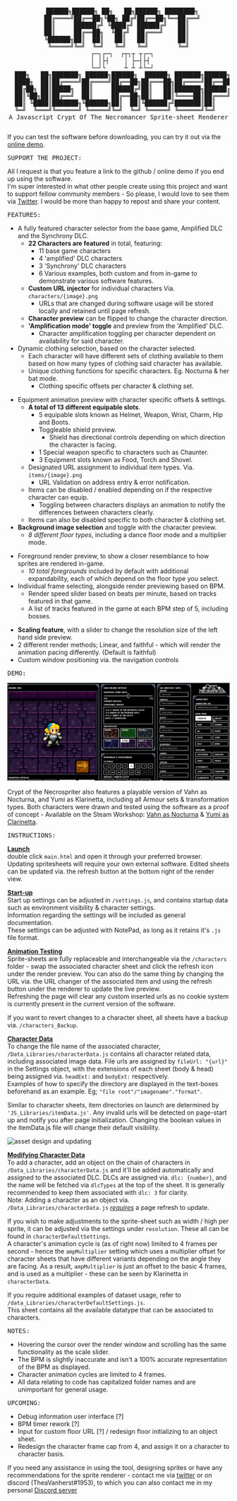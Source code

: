 <pre><p align="center">
  ██████╗██████╗ ██╗   ██╗██████╗ ████████╗
  ██╔════╝██╔══██╗╚██╗ ██╔╝██╔══██╗╚══██╔══╝
  ██║     ██████╔╝ ╚████╔╝ ██████╔╝   ██║   
  ██║     ██╔══██╗  ╚██╔╝  ██╔═══╝    ██║   
  ╚██████╗██║  ██║   ██║   ██║        ██║   
   ╚═════╝╚═╝  ╚═╝   ╚═╝   ╚═╝        ╚═╝   
  ┌─┐┌─┐  ┌┬┐┬ ┬┌─┐
  │ │├┤    │ ├─┤├┤ 
  └─┘└     ┴ ┴ ┴└─┘
  ███╗   ██╗███████╗ ██████╗██████╗  ██████╗ ███████╗██████╗ ██████╗ ██╗████████╗███████╗██████╗ 
  ████╗  ██║██╔════╝██╔════╝██╔══██╗██╔═══██╗██╔════╝██╔══██╗██╔══██╗██║╚══██╔══╝██╔════╝██╔══██╗
  ██╔██╗ ██║█████╗  ██║     ██████╔╝██║   ██║███████╗██████╔╝██████╔╝██║   ██║   █████╗  ██████╔╝
  ██║╚██╗██║██╔══╝  ██║     ██╔══██╗██║   ██║╚════██║██╔═══╝ ██╔══██╗██║   ██║   ██╔══╝  ██╔══██╗
  ██║ ╚████║███████╗╚██████╗██║  ██║╚██████╔╝███████║██║     ██║  ██║██║   ██║   ███████╗██║  ██║
  ╚═╝  ╚═══╝╚══════╝ ╚═════╝╚═╝  ╚═╝ ╚═════╝ ╚══════╝╚═╝     ╚═╝  ╚═╝╚═╝   ╚═╝   ╚══════╝╚═╝  ╚═╝
A Javascript Crypt Of The Necromancer Sprite-sheet Renderer
</p></pre>

If you can test the software before downloading, you can try it out via the [online demo][1].<br>

<pre>SUPPORT THE PROJECT:</pre>
All I request is that you feature a link to the github / online demo if you end up using the software.<br>
I'm super interested in what other people create using this project and want to support fellow community members - 
So please, I would love to see them via [Twitter][4]. I would be more than happy to repost and share your content.

[1]: https://theavanherst.github.io/Crypt-Of-The-NecroSpriter/main.html
[4]: https://twitter.com/TheaVanherst

<pre>FEATURES:</pre>
* A fully featured character selector from the base game, Amplified DLC and the Synchrony DLC.
  - **22 Characters are featured** in total, featuring:
    * 11 base game characters
    * 4 'amplified' DLC characters
    * 3 'Synchrony' DLC characters
    * 6 Various examples, both custom and from in-game to demonstrate various software features.
  - **Custom URL injector** for individual characters  Via. `characters/{image}.png`
    * URLs that are changed during software usage will be stored locally and retained until page refresh.
  - **Character preview** can be flipped to change the character direction.
  - **'Amplification mode' toggle** and preview from the 'Amplified' DLC.
    * Character amplification toggling per character dependent on availability for said character.
* Dynamic clothing selection, based on the character selected.
  - Each character will have different sets of clothing available to them based on how many types of clothing said character has available.
  - Unique clothing functions for specific characters. Eg. Nocturna & her bat mode.
    * Clothing specific offsets per character & clothing set.
- Equipment animation preview with character specific offsets & settings.
  - **A total of 13 different equipable slots**.
    * 5 equipable slots known as Helmet, Weapon, Wrist, Charm, Hip and Boots.
    * Toggleable shield preview.
      - Shield has directional controls depending on which direction the character is facing.
    * 1 Special weapon specific to characters such as Chaunter.
    * 3 Equipment slots known as Food, Torch and Shovel.
  - Designated URL assignment to individual item types. Via. `items/{image}.png`
    * URL Validation on address entry & error notification.
  - Items can be disabled / enabled depending on if the respective character can equip.
    * Toggling between characters displays an animation to notify the differences between characters clearly.
  - Items can also be disabled specific to both character & clothing set.
- **Background image selection** and toggle with the character preview.
  - _8 different floor types_, including a dance floor mode and a multiplier mode.
* Foreground render preview, to show a closer resemblance to how sprites are rendered in-game.
  - _10 total foregrounds_ included by default with additional expandability, each of which depend on the floor type you select.
* Individual frame selecting, alongside render previewing based on BPM.
  - Render speed slider based on beats per minute, based on tracks featured in that game.
  - A list of tracks featured in the game at each BPM step of 5, including bosses.
- **Scaling feature**, with a slider to change the resolution size of the left hand side preview.
- 2 different render methods; Linear, and faithful - which will render the animation pacing differently. (Default is faithful)
- Custom window positioning via. the navigation controls

<pre>DEMO:</pre>

<picture>
  <img alt="directory changing" src="./DEMO_Images/url_Changer_Demo.gif">
</picture>

Crypt of the Necrospriter also features a playable version of Vahn as Nocturna, and Yumi as Klarinetta, including all Armour sets & transformation types.
Both characters were drawn and tested using the software as a proof of concept - Available on the Steam Workshop: [Vahn as Nocturna][2] & [Yumi as Clarinetta][3].

[2]: https://steamcommunity.com/sharedfiles/filedetails/?id=2893560157
[3]: https://steamcommunity.com/sharedfiles/filedetails/?id=2959125647

<pre>INSTRUCTIONS:</pre>

<u>**Launch**</u><br>
double click `main.html` and open it through your preferred browser.<br>
Updating spritesheets will require your own external software. Edited sheets can be updated via. the refresh button at the bottom right of the render view.

<u>**Start-up**</u><br>
Start up settings can be adjusted in `/settings.js`, and contains startup data such as environment visibility & character settings.<br>
Information regarding the settings will be included as general documentation.<br>
These settings can be adjusted with NotePad, as long as it retains it's `.js` file format.

<u>**Animation Testing**</u><br>
Sprite-sheets are fully replaceable and interchangeable via the `/characters` folder - swap the associated character sheet and click the refresh icon under the render preview.
You can also do the same thing by changing the URL via. the URL changer of the associated item and using the refresh button under the renderer to update the live preview.<br>
Refreshing the page will clear any custom inserted urls as no cookie system is currently present in the current version of the software.<br>

If you want to revert changes to a character sheet, all sheets have a backup via. `/characters_Backup`.

<u>**Character Data**</u><br>
To change the file name of the associated character, `/Data_Libraries/characterData.js` contains all character related data, including associated image data.
File urls are assigned by `fileUrl: "{url}"` in the Settings object, with the extensions of each sheet (body & head) being assigned via. `headExt:` and `bodyExt:` respectively.<br>
Examples of how to specify the directory are displayed in the text-boxes beforehand as an example. Eg; `"file root"/"imagename"."format"`.<br>

Similar to character sheets, item directories on launch are determined by `'JS_Libraries/itemData.js'`.
Any invalid urls will be detected on page-start up and notify you after page initialization.
Changing the boolean values in the itemData.js file will change their default visibility.

<picture>
  <img alt="asset design and updating" src="./DEMO_Images/weapon_Update_Demo.gif">
</picture>

<u>**Modifying Character Data**</u><br>
To add a character, add an object on the chain of characters in `/Data_Libraries/characterData.js` and it'll be added automatically and assigned to the associated DLC.
DLCs are assigned via. `dlc: {number}`, and the name will be fetched via `dlcTypes` at the top of the sheet. It is generally recommended to keep them associated with `dlc: 3` for clarity.<br>
Note: Adding a character as an object via. `/Data_Libraries/characterData.js` <u><i>requires</i></u> a page refresh to update.

If you wish to make adjustments to the sprite-sheet such as width / high per sprite, it can be adjusted via the settings under `resolution`. These all can be found in `characterDefaultSettings`.<br>
A character's animation cycle is (as of right now) limited to 4 frames per second - hence the `ampMultiplier` setting which uses a multiplier offset for character sheets that have different variants depending on the angle they are facing.
As a result, `ampMultiplier` is just an offset to the basic 4 frames, and is used as a multiplier - these can be seen by Klarinetta in `characterData`.<br>

If you require additional examples of dataset usage, refer to `/data_Libraries/characterDefaultSettings.js`.<br>
This sheet contains all the available datatype that can be associated to characters.<br>

<pre>NOTES:</pre>

- Hovering the cursor over the render window and scrolling has the same functionality as the scale slider.
- The BPM is slightly inaccurate and isn't a 100% accurate representation of the BPM as displayed.
- Character animation cycles are limited to 4 frames.
- All data relating to code has capitalized folder names and are unimportant for general usage.

<pre>UPCOMING:</pre>

- Debug information user interface [?]
- BPM timer rework [?]
- Input for custom floor URL [?] / redesign floor initializing to an object sheet.
- Redesign the character frame cap from 4, and assign it on a character to character basis.

If you need any assistance in using the tool, designing sprites or have any
recommendations for the sprite renderer - contact me via [twitter][4] or on discord (TheaVanherst#1953), to which you can also contact me in my personal [Discord server][5]

[5]: https://discord.gg/uGK8yXfPKp

